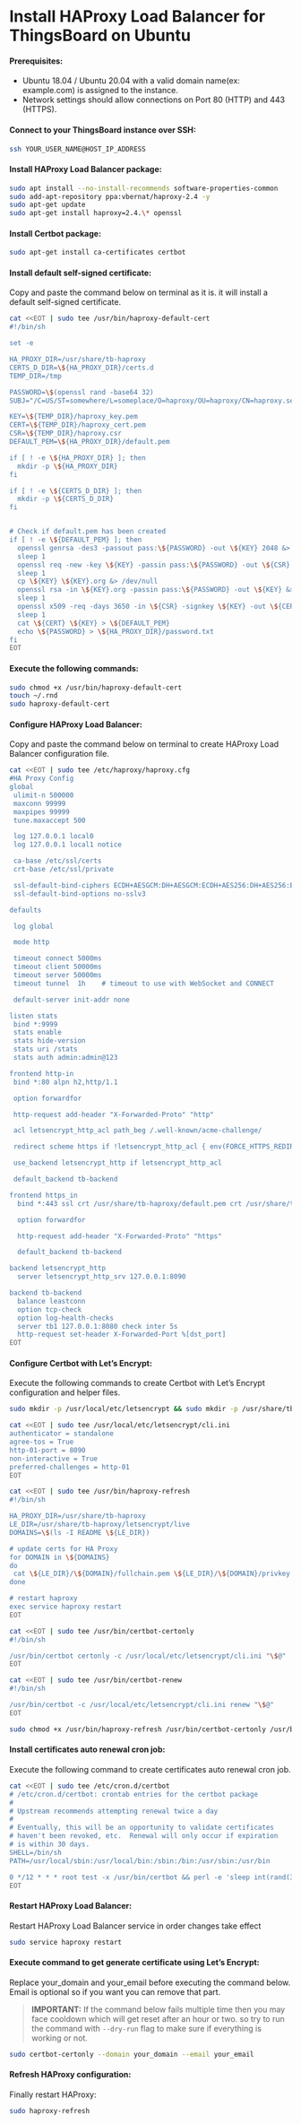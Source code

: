 # **Install HAProxy Load Balancer for ThingsBoard on Ubuntu**

#### **Prerequisites:**

- Ubuntu 18.04 / Ubuntu 20.04 with a valid domain name(ex: example.com) is assigned to the instance. <br/>
- Network settings should allow connections on Port 80 (HTTP) and 443 (HTTPS). <br/>

#### **Connect to your ThingsBoard instance over SSH:**

```bash
ssh YOUR_USER_NAME@HOST_IP_ADDRESS
```

#### **Install HAProxy Load Balancer package:**

```bash
sudo apt install --no-install-recommends software-properties-common
sudo add-apt-repository ppa:vbernat/haproxy-2.4 -y
sudo apt-get update
sudo apt-get install haproxy=2.4.\* openssl
```

#### **Install Certbot package:**

```bash
sudo apt-get install ca-certificates certbot
```

#### **Install default self-signed certificate:**

Copy and paste the command below on terminal as it is. it will install a default self-signed certificate.

```bash
cat <<EOT | sudo tee /usr/bin/haproxy-default-cert
#!/bin/sh

set -e

HA_PROXY_DIR=/usr/share/tb-haproxy
CERTS_D_DIR=\${HA_PROXY_DIR}/certs.d
TEMP_DIR=/tmp

PASSWORD=\$(openssl rand -base64 32)
SUBJ="/C=US/ST=somewhere/L=someplace/O=haproxy/OU=haproxy/CN=haproxy.selfsigned.invalid"

KEY=\${TEMP_DIR}/haproxy_key.pem
CERT=\${TEMP_DIR}/haproxy_cert.pem
CSR=\${TEMP_DIR}/haproxy.csr
DEFAULT_PEM=\${HA_PROXY_DIR}/default.pem

if [ ! -e \${HA_PROXY_DIR} ]; then
  mkdir -p \${HA_PROXY_DIR}
fi

if [ ! -e \${CERTS_D_DIR} ]; then
  mkdir -p \${CERTS_D_DIR}
fi


# Check if default.pem has been created
if [ ! -e \${DEFAULT_PEM} ]; then
  openssl genrsa -des3 -passout pass:\${PASSWORD} -out \${KEY} 2048 &> /dev/null
  sleep 1
  openssl req -new -key \${KEY} -passin pass:\${PASSWORD} -out \${CSR} -subj \${SUBJ} &> /dev/null
  sleep 1
  cp \${KEY} \${KEY}.org &> /dev/null
  openssl rsa -in \${KEY}.org -passin pass:\${PASSWORD} -out \${KEY} &> /dev/null
  sleep 1
  openssl x509 -req -days 3650 -in \${CSR} -signkey \${KEY} -out \${CERT} &> /dev/null
  sleep 1
  cat \${CERT} \${KEY} > \${DEFAULT_PEM}
  echo \${PASSWORD} > \${HA_PROXY_DIR}/password.txt
fi
EOT
```

#### **Execute the following commands:**

```bash
sudo chmod +x /usr/bin/haproxy-default-cert
touch ~/.rnd
sudo haproxy-default-cert
```

#### **Configure HAProxy Load Balancer:**

Copy and paste the command below on terminal to create HAProxy Load Balancer configuration file.

```bash
cat <<EOT | sudo tee /etc/haproxy/haproxy.cfg
#HA Proxy Config
global
 ulimit-n 500000
 maxconn 99999
 maxpipes 99999
 tune.maxaccept 500

 log 127.0.0.1 local0
 log 127.0.0.1 local1 notice

 ca-base /etc/ssl/certs
 crt-base /etc/ssl/private

 ssl-default-bind-ciphers ECDH+AESGCM:DH+AESGCM:ECDH+AES256:DH+AES256:ECDH+AES128:DH+AES:ECDH+3DES:DH+3DES:RSA+AESGCM:RSA+AES:RSA+3DES:!aNULL:!MD5:!DSS
 ssl-default-bind-options no-sslv3

defaults

 log global

 mode http

 timeout connect 5000ms
 timeout client 50000ms
 timeout server 50000ms
 timeout tunnel  1h    # timeout to use with WebSocket and CONNECT

 default-server init-addr none

listen stats
 bind *:9999
 stats enable
 stats hide-version
 stats uri /stats
 stats auth admin:admin@123

frontend http-in
 bind *:80 alpn h2,http/1.1

 option forwardfor

 http-request add-header "X-Forwarded-Proto" "http"

 acl letsencrypt_http_acl path_beg /.well-known/acme-challenge/

 redirect scheme https if !letsencrypt_http_acl { env(FORCE_HTTPS_REDIRECT) -m str true }

 use_backend letsencrypt_http if letsencrypt_http_acl

 default_backend tb-backend

frontend https_in
  bind *:443 ssl crt /usr/share/tb-haproxy/default.pem crt /usr/share/tb-haproxy/certs.d/ ciphers ECDHE-RSA-AES256-SHA:RC4-SHA:RC4:HIGH:!MD5:!aNULL:!EDH:!AESGCM alpn h2,http/1.1

  option forwardfor

  http-request add-header "X-Forwarded-Proto" "https"

  default_backend tb-backend

backend letsencrypt_http
  server letsencrypt_http_srv 127.0.0.1:8090

backend tb-backend
  balance leastconn
  option tcp-check
  option log-health-checks
  server tb1 127.0.0.1:8080 check inter 5s
  http-request set-header X-Forwarded-Port %[dst_port]
EOT
```

#### **Configure Certbot with Let’s Encrypt:**

Execute the following commands to create Certbot with Let’s Encrypt configuration and helper files.

```bash
sudo mkdir -p /usr/local/etc/letsencrypt && sudo mkdir -p /usr/share/tb-haproxy/letsencrypt && sudo rm -rf /etc/letsencrypt && sudo ln -s /usr/share/tb-haproxy/letsencrypt /etc/letsencrypt
```

```bash
cat <<EOT | sudo tee /usr/local/etc/letsencrypt/cli.ini
authenticator = standalone
agree-tos = True
http-01-port = 8090
non-interactive = True
preferred-challenges = http-01
EOT
```

```bash
cat <<EOT | sudo tee /usr/bin/haproxy-refresh
#!/bin/sh

HA_PROXY_DIR=/usr/share/tb-haproxy
LE_DIR=/usr/share/tb-haproxy/letsencrypt/live
DOMAINS=\$(ls -I README \${LE_DIR})

# update certs for HA Proxy
for DOMAIN in \${DOMAINS}
do
 cat \${LE_DIR}/\${DOMAIN}/fullchain.pem \${LE_DIR}/\${DOMAIN}/privkey.pem > \${HA_PROXY_DIR}/certs.d/\${DOMAIN}.pem
done

# restart haproxy
exec service haproxy restart
EOT
```

```bash
cat <<EOT | sudo tee /usr/bin/certbot-certonly
#!/bin/sh

/usr/bin/certbot certonly -c /usr/local/etc/letsencrypt/cli.ini "\$@"
EOT
```

```bash
cat <<EOT | sudo tee /usr/bin/certbot-renew
#!/bin/sh

/usr/bin/certbot -c /usr/local/etc/letsencrypt/cli.ini renew "\$@"
EOT
```

```bash
sudo chmod +x /usr/bin/haproxy-refresh /usr/bin/certbot-certonly /usr/bin/certbot-renew
```

#### **Install certificates auto renewal cron job:**

Execute the following command to create certificates auto renewal cron job.

```bash
cat <<EOT | sudo tee /etc/cron.d/certbot
# /etc/cron.d/certbot: crontab entries for the certbot package
#
# Upstream recommends attempting renewal twice a day
#
# Eventually, this will be an opportunity to validate certificates
# haven't been revoked, etc.  Renewal will only occur if expiration
# is within 30 days.
SHELL=/bin/sh
PATH=/usr/local/sbin:/usr/local/bin:/sbin:/bin:/usr/sbin:/usr/bin

0 */12 * * * root test -x /usr/bin/certbot && perl -e 'sleep int(rand(3600))' && certbot -c /usr/local/etc/letsencrypt/cli.ini -q renew && haproxy-refresh
EOT
```

#### **Restart HAProxy Load Balancer:**

Restart HAProxy Load Balancer service in order changes take effect

```bash
sudo service haproxy restart
```

#### **Execute command to get generate certificate using Let’s Encrypt:**

Replace your_domain and your_email before executing the command below. Email is optional so if you want you can remove that part.

> **IMPORTANT:** If the command below fails multiple time then you may face cooldown which will get reset after an hour or two. so try to run the command with `--dry-run` flag to make sure if everything is working or not.

```bash
sudo certbot-certonly --domain your_domain --email your_email

```

#### **Refresh HAProxy configuration:**

Finally restart HAProxy:

```bash
sudo haproxy-refresh
```
